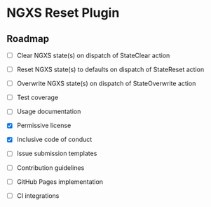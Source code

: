 # NGXS Reset Plugin

## Roadmap

- [ ] Clear NGXS state(s) on dispatch of StateClear action

- [ ] Reset NGXS state(s) to defaults on dispatch of StateReset action

- [ ] Overwrite NGXS state(s) on dispatch of StateOverwrite action

- [ ] Test coverage

- [ ] Usage documentation

- [x] Permissive license

- [x] Inclusive code of conduct

- [ ] Issue submission templates

- [ ] Contribution guidelines

- [ ] GitHub Pages implementation

- [ ] CI integrations
